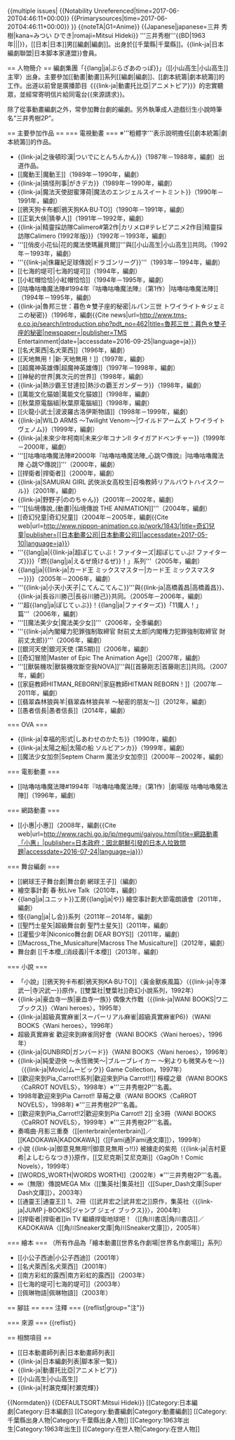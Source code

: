 {{multiple issues|
{{Notability Unreferenced|time=2017-06-20T04:46:11+00:00}}
{{Primarysources|time=2017-06-20T04:46:11+00:00}}
}}
{{noteTA|G1=Anime}}
{{Japanese|japanese=三井 秀樹|kana=みつい ひでき|romaji=Mitsui Hideki}}
'''三井秀樹'''{{BD|1963年|||}}，[[日本|日本]]男[[編劇|編劇]]。出身於[[千葉縣|千葉縣]]。{{link-ja|日本編劇聯盟|日本脚本家連盟}}會員。

== 人物簡介 ==
編劇集團「{{lang|ja|ぶらざあのっぽ}}」（[[小山高生|小山高生]]主宰）出身。主要參加[[動畫|動畫]]系列[[編劇|編劇]]、[[劇本統籌|劇本統籌]]的工作。出道以前曾是廣播節目《{{link-ja|動畫托比亞|アニメトピア}}》的忠實聽眾，並經常寄明信片給同電台{{來源請求}}。

除了從事動畫編劇之外，常參加舞台劇的編劇。另外執筆成人遊戲衍生小說時筆名“三井秀樹2P”。

== 主要參加作品 ==
=== 電視動畫 ===
※'''粗體字'''表示說明擔任[[劇本統籌|劇本統籌]]的作品。
* {{link-ja|之後頓珍漢|ついでにとんちんかん}}（1987年－1988年，編劇）<ref group="注">出道作品。</ref>
* [[魔動王|魔動王]]（1989年－1990年，編劇）
* {{link-ja|搞怪刑事|がきデカ}}（1989年－1990年，編劇）
* {{link-ja|魔法天使甜蜜薄荷|魔法のエンジェルスイートミント}}（1990年－1991年，編劇）
* [[鴉天狗卡布都|鴉天狗KA·BU·TO]]（1990年－1991年，編劇）
* [[正氣大俠|猜拳人]]（1991年－1992年，編劇）
* {{link-ja|精靈採訪隊Calimero#第2作|カリメロ#テレビアニメ2作目|精靈採訪隊Calimero (1992年版)}}（1992年－1993年，編劇）
* '''[[俏皮小花仙|花的魔法使瑪麗貝爾]]'''<ref group="注">與[[小山高生|小山高生]]共同。</ref>（1992年－1993年，編劇）
* '''{{link-ja|侏羅紀足球傳說|ドラゴンリーグ}}'''（1993年－1994年，編劇）
* [[七海的堤可|七海的堤可]]（1994年，編劇）
* [[小紅帽恰恰|小紅帽恰恰]]（1994年－1995年，編劇）
* [[咕嚕咕嚕魔法陣#1994年『咕嚕咕嚕魔法陣』（第1作）|咕嚕咕嚕魔法陣]]（1994年－1995年，編劇）
* {{link-ja|魯邦三世：暮色☆雙子座的秘密|ルパン三世 トワイライト☆ジェミニの秘密}}（1996年，編劇<ref>{{Cite news|url=http://www.tms-e.co.jp/search/introduction.php?pdt_no=462|title=魯邦三世：暮色☆雙子座的秘密|newspaper=|publisher=TMS Entertainment|date=|accessdate=2016-09-25|language=ja}}</ref>）
* [[名犬萊西|名犬萊西]]（1996年，編劇）
* [[天地無用！|新·天地無用！]]（1997年，編劇）
* [[超魔神英雄傳|超魔神英雄傳]]（1997年－1998年，編劇）
* [[神秘的世界|異次元的世界]]（1998年，編劇）
* {{link-ja|熱沙霸王甘達拉|熱沙の覇王ガンダーラ}}（1998年，編劇）
* [[萬能文化猫娘|萬能文化猫娘]]（1998年，編劇）
* [[秋葉原電腦組|秋葉原電腦組]]（1998年，編劇）
* [[火龍小武士|波波羅古洛伊斯物語]]（1998年－1999年，編劇）
* {{link-ja|WILD ARMS ～Twilight Venom～|ワイルドアームズ トワイライトヴェノム}}（1999年，編劇）
* {{link-ja|未來少年柯南II|未来少年コナンII タイガアドベンチャー}}（1999年－2000年，編劇）
* '''[[咕嚕咕嚕魔法陣#2000年『咕嚕咕嚕魔法陣_心跳♡傳說』|咕嚕咕嚕魔法陣 心跳♡傳說]]'''（2000年，編劇）
* [[捍衛者|捍衛者]]（2000年，編劇）
* {{link-ja|SAMURAI GIRL 武俠派女高校生|召喚教師リアルバウトハイスクール}}（2001年，編劇）
* {{link-ja|野野子|ののちゃん}}（2001年－2002年，編劇）
* '''[[仙境傳說_(動畫)|仙境傳說 THE ANIMATION]]'''（2004年，編劇）
* [[奇幻兒童|奇幻兒童]]（2004年－2005年，編劇<ref>{{Cite web|url=http://www.nippon-animation.co.jp/work/1843/|title=奇幻兒童|publisher=[[日本動畫公司|日本動畫公司]]|accessdate=2017-05-10|language=ja}}</ref>）
* '''{{lang|ja|{{link-ja|超ぽじてぃぶ！ファイターズ|超ぽじてぃぶ! ファイターズ}}}}「燃{{lang|ja|えるぜ焼けるぜ}}！」系列'''（2005年，編劇）
* {{lang|ja|{{link-ja|カード王 ミックスマスター|カード王 ミックスマスター}}}}（2005年－2006年，編劇）
* '''{{link-ja|小天小天子|こてんこてんこ}}'''<ref group="注">與{{link-ja|高橋義昌|高橋義昌}}、{{link-ja|長谷川勝己|長谷川勝己}}共同。</ref>（2005年－2006年，編劇）
* '''超{{lang|ja|ぽじてぃぶ}}！{{lang|ja|ファイターズ}}「11魔人！」篇'''（2006年，編劇）
* '''[[魔法美少女|魔法美少女]]'''（2006年，全季編劇）
* '''{{link-ja|內閣權力犯罪強制取締官 財前丈太郎|内閣権力犯罪強制取締官 財前丈太郎}}'''（2006年，編劇）
* [[銀河天使|銀河天使 (第5期)]]（2006年，編劇）
* [[奇幻冒險|Master of Epic The Animation Age]]（2007年，編劇）
* '''[[獸裝機攻|獸裝機攻斷空我NOVA]]'''<ref group="注">與[[首藤剛志|首藤剛志]]共同。</ref>（2007年，編劇）
* [[家庭教師HITMAN_REBORN!|家庭教師HITMAN REBORN！]]（2007年－2011年，編劇）
* [[翡翠森林狼與羊|翡翠森林狼與羊 ～秘密的朋友～]]（2012年，編劇）
* [[愚者信長|愚者信長]]（2014年，編劇）

=== OVA ===
* {{link-ja|幸福的形式|しあわせのかたち}}（1990年，編劇）
* {{link-ja|太陽之船|太陽の船 ソルビアンカ}}（1999年，編劇）
* [[魔法少女加奈|Septem Charm 魔法少女加奈]]（2000年－2002年，編劇）

=== 電影動畫 ===
* [[咕嚕咕嚕魔法陣#1994年『咕嚕咕嚕魔法陣』（第1作）|劇場版 咕嚕咕嚕魔法陣]]（1996年，編劇）

=== 網路動畫 ===
* [[小惠|小惠]]（2008年，編劇<ref name="megumi">{{Cite web|url=http://www.rachi.go.jp/jp/megumi/gaiyou.html|title=網路動畫「小惠」|publisher=日本政府：因北朝鮮引發的日本人拉致問題|accessdate=2016-07-24|language=ja}}</ref>）

=== 舞台編劇 ===
* [[網球王子舞台劇|舞台劇 網球王子]]（編劇）
* 繪空事計劃 春·秋Live Talk（2010年，編劇）
* {{lang|ja|ユニット}}工房{{lang|ja|や}} 繪空事計劃大節電朗讀會（2011年，編劇）
* 怪{{lang|ja|し会}}系列（2011年－2014年，編劇）
* [[聖鬥士星矢|超級舞台劇 聖鬥士星矢]]（2011年，編劇）
* [[灌籃少年|Niconico舞台劇 DEAR BOYS]]（2011年，編劇）
* [[Macross_The_Musicalture|Macross The Musicalture]]（2012年，編劇）
* 舞台劇 [[千本櫻_(消歧義)|千本櫻]]（2013年，編劇）

=== 小說 ===
* 「小說」[[鴉天狗卡布都|鴉天狗KA·BU·TO]]〈黃金獸疾風篇〉（{{link-ja|寺澤武一|寺沢武一}}原作，[[雙葉社|雙葉社]]奇幻小說系列，1992年） 
* {{link-ja|豪血寺一族|豪血寺一族}} 偶像大作戰（{{link-ja|WANI BOOKS|ワニブックス}}〈Wani heroes〉，1995年）
* {{link-ja|超級真實麻雀|スーパーリアル麻雀|超級真實麻雀P6}}（WANI BOOKS〈Wani heroes〉，1996年）
* 超級真實麻雀 歡迎來到麻雀同好會（WANI BOOKS〈Wani heroes〉，1996年）
* {{link-ja|GUNBIRD|ガンバード}}（WANI BOOKS〈Wani heroes〉，1996年）
* {{link-ja|純愛遊俠 ～永恆微笑～|ブルーブレイカー 〜剣よりも微笑みを〜}}（{{link-ja|Movic|ムービック}} Game Collection，1997年）
* [[歡迎來到Pia_Carrot!!系列|歡迎來到Pia Carrot!!]] 檸檬之章（WANI BOOKS〈CaRROT NOVELS〉，1998年）※'''三井秀樹2P'''名義。
* 1998年歡迎來到Pia Carrot!! 草莓之章（WANI BOOKS〈CaRROT NOVELS〉，1998年) ※'''三井秀樹2P'''名義。
* [[歡迎來到Pia_Carrot!!2|歡迎來到Pia Carrot!! 2]] 全3冊（WANI BOOKS〈CaRROT NOVELS〉，1999年）※'''三井秀樹2P'''名義。
* 奏鳴曲·月影三重奏（[[enterbrain|enterbrain]]／[[KADOKAWA|KADOKAWA]]〈[[Fami通|Fami通文庫]]〉，1999年）
* 小說 {{link-ja|御意見無用!!|御意見無用っ!!}} 被擄走的紫苑（{{link-ja|吉村夏希|よしむらなつき}}原作，[[艾尼克斯|艾尼克斯]]〈GagOh！Comic Novels〉，1999年）
* [[WORDS_WORTH|WORDS WORTH]]（2002年）※'''三井秀樹2P'''名義。
* ∞（無限）傳說MEGA Mix（[[集英社|集英社]]〈[[Super_Dash文庫|Super Dash文庫]]〉，2003年）
* [[通靈王|通靈王]] 1、2冊（[[武井宏之|武井宏之]]原作，集英社〈{{link-ja|JUMP j-BOOKS|ジャンプ ジェイ ブックス}}〉，2004年）
* [[捍衛者|捍衛者]]in TV 繼續捍衛地球吧！（[[角川書店|角川書店]]／KADOKAWA〈[[角川Sneaker文庫|角川Sneaker文庫]]〉，2005年）

=== 繪本 ===
（所有作品為「繪本動畫[[世界名作劇場|世界名作劇場]]」系列）
* [[小公子西迪|小公子西迪]]（2001年）
* [[名犬萊西|名犬萊西]]（2001年）
* [[南方彩虹的露西|南方彩虹的露西]]（2003年）
* [[七海的堤可|七海的堤可]]（2003年）
* [[佩琳物語|佩琳物語]]（2003年）

== 腳註 ==
=== 注釋 ===
{{reflist|group="注"}}

=== 來源 ===
{{reflist}}

== 相關項目 ==
* [[日本動畫師列表|日本動畫師列表]]
* {{link-ja|日本編劇列表|脚本家一覧}}
* {{link-ja|動畫托比亞|アニメトピア}}
* [[小山高生|小山高生]]
* {{link-ja|村瀨克輝|村瀬克輝}}

{{Normdaten}}
{{DEFAULTSORT:Mitsui Hideki}}
[[Category:日本編劇|Category:日本編劇]]
[[Category:動畫編劇|Category:動畫編劇]]
[[Category:千葉縣出身人物|Category:千葉縣出身人物]]
[[Category:1963年出生|Category:1963年出生]]
[[Category:在世人物|Category:在世人物]]